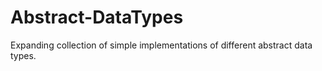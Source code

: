 # Abstract-DataTypes
Expanding collection of simple implementations of different abstract data types.
